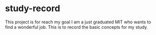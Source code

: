 # study-record
This project is for reach my goal
I am a just graduated MIT who wants to find a wonderful job. 
This is to record the basic concepts for my study.
